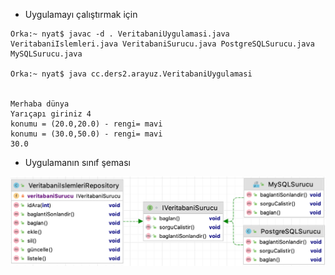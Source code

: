 * Uygulamayı çalıştırmak için


```console
Orka:~ nyat$ javac -d . VeritabaniUygulamasi.java VeritabaniIslemleri.java VeritabaniSurucu.java PostgreSQLSurucu.java MySQLSurucu.java 
 
Orka:~ nyat$ java cc.ders2.arayuz.VeritabaniUygulamasi


Merhaba dünya
Yarıçapı giriniz 4
konumu = (20.0,20.0) - rengi= mavi
konumu = (30.0,50.0) - rengi= mavi
30.0
```

* Uygulamanın sınıf şeması

![](https://github.com/celalceken/NesneYonelimliAnalizVeTasarimDersiUygulamalari/blob/master/Sekiller/02/Interface.png)
